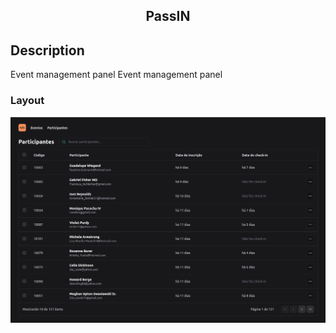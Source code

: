 <div align="center">
  <h2>PassIN</h2>
</div>

## Description

Event management panel Event management panel

### Layout

![alt text](web/.github/image.png)
